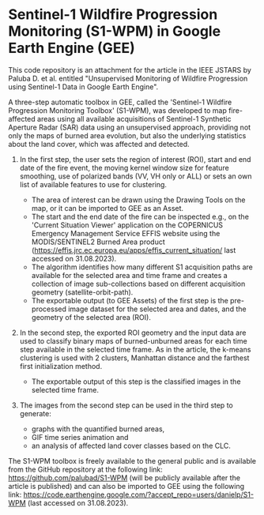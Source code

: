 # Sentinel-1 Wildfire Progression Monitoring (S1-WPM) in Google Earth Engine (GEE)
This code repository is an attachment for the article in the IEEE JSTARS by Paluba D. et al. entitled "Unsupervised Monitoring of Wildfire Progression using Sentinel-1 Data in Google Earth Engine".

A three-step automatic toolbox in GEE, called the 'Sentinel-1 Wildfire Progression Monitoring Toolbox' (S1-WPM), was developed to map fire-affected areas using all available acquisitions of Sentinel-1 Synthetic Aperture Radar (SAR) data using an unsupervised approach, providing not only the maps of burned area evolution, but also the underlying statistics about the land cover, which was affected and detected. 

1. In the first step, the user sets the region of interest (ROI), start and end date of the fire event, the moving kernel window size for feature smoothing, use of polarized bands (VV, VH only or ALL) or sets an own list of available features to use for clustering.
    - The area of interest can be drawn using the Drawing Tools on the map, or it can be imported to GEE as an Asset.
    - The start and the end date of the fire can be inspected e.g., on the 'Current Situation Viewer' application on the COPERNICUS Emergency Management Service EFFIS website using the MODIS/SENTINEL2 Burned Area product (https://effis.jrc.ec.europa.eu/apps/effis_current_situation/ last accessed on 31.08.2023).
    - The algorithm identifies how many different S1 acquisition paths are available for the selected area and time frame and creates a collection of image sub-collections based on different acquisition geometry (satellite-orbit-path).
    - The exportable output (to GEE Assets) of the first step is the pre-processed image dataset for the selected area and dates, and the geometry of the selected area (ROI).

2. In the second step, the exported ROI geometry and the input data are used to classify binary maps of burned-unburned areas for each time step available in the selected time frame. As in the article, the k-means clustering is used with 2 clusters, Manhattan distance and the farthest first initialization method.
    - The exportable output of this step is the classified images in the selected time frame.

3. The images from the second step can be used in the third step to generate:
    - graphs with the quantified burned areas,
    - GIF time series animation and
    - an analysis of affected land cover classes based on the CLC.
   
The S1-WPM toolbox is freely available to the general public and is available from the GitHub repository at the following link: https://github.com/palubad/S1-WPM (will be publicly available after the article is published) and can also be imported to GEE using the following link: https://code.earthengine.google.com/?accept_repo=users/danielp/S1-WPM (last accessed on 31.08.2023).
